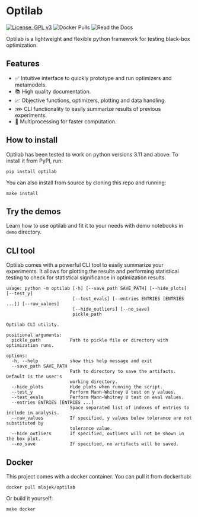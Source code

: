 # Optilab
[![License: GPL v3](https://img.shields.io/badge/License-GPLv3-blue.svg)](https://www.gnu.org/licenses/gpl-3.0)
![Docker Pulls](https://img.shields.io/docker/pulls/mlojek/optilab?logo=Docker&label=Dockerhub%20pulls)
![Read the Docs](https://img.shields.io/readthedocs/optilab)

Optilab is a lightweight and flexible python framework for testing black-box optimization.

## Features
- ✅ Intuitive interface to quickly prototype and run optimizers and metamodels.
- 📚 High quality documentation.
- 📈 Objective functions, optimizers, plotting and data handling.
- ⋙ CLI functionality to easily summarize results of previous experiments.
- 🚀 Multiprocessing for faster computation.

## How to install
Optilab has been tested to work on python versions 3.11 and above. To install it from PyPI, run:
```
pip install optilab
```
You can also install from source by cloning this repo and running:
```
make install
```

## Try the demos
Learn how to use optilab and fit it to your needs with demo notebooks in `demo` directory.

## CLI tool
Optilab comes with a powerful CLI tool to easily summarize your experiments. It allows for plotting the results and performing statistical testing to check for statistical significance in optimization results.
```
usage: python -m optilab [-h] [--save_path SAVE_PATH] [--hide_plots] [--test_y]
                         [--test_evals] [--entries ENTRIES [ENTRIES ...]] [--raw_values]
                         [--hide_outliers] [--no_save]
                         pickle_path

Optilab CLI utility.

positional arguments:
  pickle_path           Path to pickle file or directory with optimization runs.

options:
  -h, --help            show this help message and exit
  --save_path SAVE_PATH
                        Path to directory to save the artifacts. Default is the user's
                        working directory.
  --hide_plots          Hide plots when running the script.
  --test_y              Perform Mann-Whitney U test on y values.
  --test_evals          Perform Mann-Whitney U test on eval values.
  --entries ENTRIES [ENTRIES ...]
                        Space separated list of indexes of entries to include in analysis.
  --raw_values          If specified, y values below tolerance are not substituted by
                        tolerance value.
  --hide_outliers       If specified, outliers will not be shown in the box plot.
  --no_save             If specified, no artifacts will be saved.
```

## Docker
This project comes with a docker container. You can pull it from dockerhub:
```
docker pull mlojek/optilab
```
Or build it yourself:
```
make docker
```